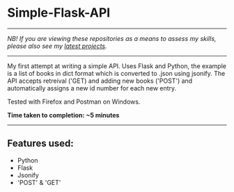 # Simple-Flask-API

_________________________

*NB! If you are viewing these repositories as a means to assess my skills, please also see my [latest projects](https://github.com/pythonInRelay?tab=repositories).*

_________________________

My first attempt at writing a simple API. Uses Flask and Python, the example is a list of books in dict format which is converted to .json using jsonify. The API accepts retreival ('GET) and adding new books ('POST') and automatically assigns a new id number for each new entry.

Tested with Firefox and Postman on Windows.

**Time taken to completion: ~5 minutes**

_________________________

## Features used:

* Python
* Flask
* Jsonify
* 'POST' & 'GET'
